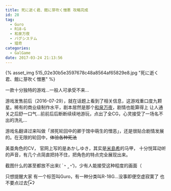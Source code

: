 ```yaml
---
title: 死に逝く君、館に芽吹く憎悪 攻略完成
id: 28
tag:
  - Guro
  - R18-G
  - 和泉万夜
  - バグシステム
  - 猎奇
categories:
  - GalGame
date: 2017-03-24 21:13:56
---
```

{% asset_img 515_02e30b5e3597678c48a8564af65829e8.jpg "死に逝く君、館に芽吹く憎悪" %}

一款十分独特的游戏…一般人可承受不来…

<!--more-->

游戏发售前后（2016-07-29），就在话题上看到了相关信息，这游戏重口度九颗星。稀有的商业级制作水平，剧本居然是那个[和泉万夜](https://ja.wikipedia.org/wiki/%E5%92%8C%E6%B3%89%E4%B8%87%E5%A4%9C)，剧情也能算得上 让人通关之后舒一口气…前前后后断断续续地游玩，点出了全CG，心灵接受了一场名不出的洗礼…

游戏名翻译过来叫做「濒死轮回中的卿于馆中萌生的憎恶」，还是很贴合剧情发展的。在无限的轮回中，~~体验各种死法~~

美亜角色的CV， 官网上写的是あかしゆき，其实是[米島希](https://bgm.tv/person/8055)的马甲， 十分悦耳动听的声音，有几个点简直把持不住，把角色的特点完全展现出来。

截图什么的甚至都放不出来( ´◔ ‸◔&#8217;)，少有人能接受这种程度的画面（

只想提醒大家 有一个标签叫Guro，有一种分类叫R-18G…没事即便空虚寂寞了 也不要点过去ʕ̫͡•ʔ
